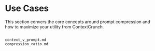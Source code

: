 # Use Cases

This section convers the core concepts around prompt compression and how to maximize your utility from ContextCrunch.

```{toctree}

context_v_prompt.md
compression_ratio.md
```
